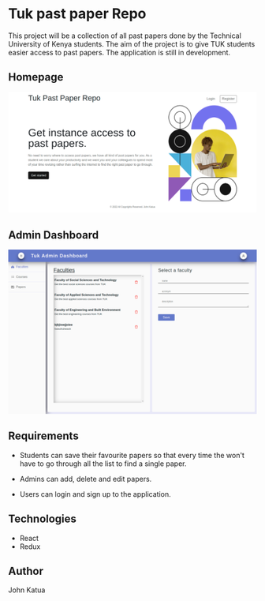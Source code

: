 # Tuk past paper Repo

This project will be a collection of all past papers done by the Technical University of Kenya students.
The aim of the project is to give TUK students easier access to past papers.
The application is still in development.

## Homepage
![homepage-1](https://github.com/johnkatua/Tuk-Past-Paper-Repo/blob/master/src/assets/screencapture-localhost-5173-2022-10-27-13_26_20.png)

## Admin Dashboard
![Admin-Dashboard](https://github.com/johnkatua/Tuk-Past-Paper-Repo/blob/master/src/assets/screencapture-localhost-5173-admin-dashboard-2022-10-27-13_28_55.png)

## Requirements
- Students can save their favourite papers so that every time the won't have to go through all the list
  to find a single paper.

- Admins can add, delete and edit papers.

- Users can login and sign up to the application.


## Technologies

  - React
  - Redux

## Author

  John Katua

